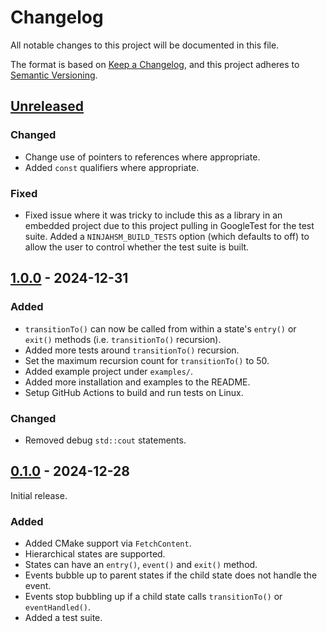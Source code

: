 # Changelog

All notable changes to this project will be documented in this file.

The format is based on [Keep a Changelog](https://keepachangelog.com/en/1.1.0/),
and this project adheres to [Semantic Versioning](https://semver.org/spec/v2.0.0.html).

## [Unreleased]

### Changed

- Change use of pointers to references where appropriate.
- Added `const` qualifiers where appropriate.

### Fixed

- Fixed issue where it was tricky to include this as a library in an embedded project due to this project pulling in GoogleTest for the test suite. Added a `NINJAHSM_BUILD_TESTS` option (which defaults to off) to allow the user to control whether the test suite is built.

## [1.0.0] - 2024-12-31

### Added

- `transitionTo()` can now be called from within a state's `entry()` or `exit()` methods (i.e. `transitionTo()` recursion).
- Added more tests around `transitionTo()` recursion.
- Set the maximum recursion count for `transitionTo()` to 50.
- Added example project under `examples/`.
- Added more installation and examples to the README.
- Setup GitHub Actions to build and run tests on Linux.

### Changed

- Removed debug `std::cout` statements.

## [0.1.0] - 2024-12-28

Initial release.

### Added

- Added CMake support via `FetchContent`.
- Hierarchical states are supported.
- States can have an `entry()`, `event()` and `exit()` method.
- Events bubble up to parent states if the child state does not handle the event.
- Events stop bubbling up if a child state calls `transitionTo()` or `eventHandled()`.
- Added a test suite.

[unreleased]: https://github.com/gbmhunter/NinjaHSM/compare/v1.0.0...HEAD
[1.0.0]: https://github.com/gbmhunter/NinjaHSM/compare/v0.1.0...v1.0.0
[0.1.0]: https://github.com/gbmhunter/NinjaHSM/releases/tag/v0.1.0
